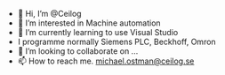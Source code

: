 - 👋 Hi, I’m @Ceilog
- 👀 I’m interested in Machine automation
- 🌱 I’m currently learning to use Visual Studio
- I programme normally Siemens PLC, Beckhoff, Omron
- 💞️ I’m looking to collaborate on ...
- 📫 How to reach me. michael.ostman@ceilog.se

<!---
Ceilog/Ceilog is a ✨ special ✨ repository because its `README.md` (this file) appears on your GitHub profile.
You can click the Preview link to take a look at your changes.
--->
